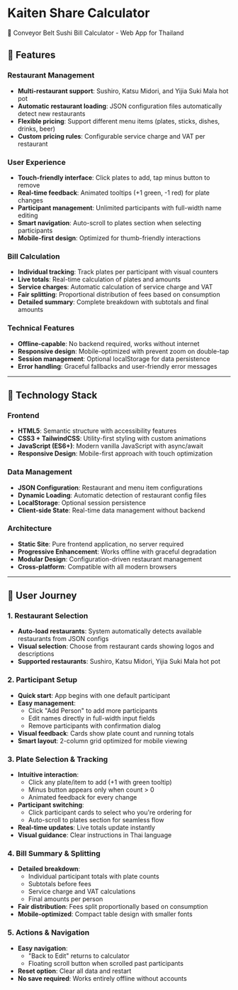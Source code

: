 # Kaiten Share Calculator

🍣 Conveyor Belt Sushi Bill Calculator - Web App for Thailand

## 🌟 Features

### Restaurant Management
- **Multi-restaurant support**: Sushiro, Katsu Midori, and Yijia Suki Mala hot pot
- **Automatic restaurant loading**: JSON configuration files automatically detect new restaurants
- **Flexible pricing**: Support different menu items (plates, sticks, dishes, drinks, beer)
- **Custom pricing rules**: Configurable service charge and VAT per restaurant

### User Experience
- **Touch-friendly interface**: Click plates to add, tap minus button to remove
- **Real-time feedback**: Animated tooltips (+1 green, -1 red) for plate changes
- **Participant management**: Unlimited participants with full-width name editing
- **Smart navigation**: Auto-scroll to plates section when selecting participants
- **Mobile-first design**: Optimized for thumb-friendly interactions

### Bill Calculation
- **Individual tracking**: Track plates per participant with visual counters
- **Live totals**: Real-time calculation of plates and amounts
- **Service charges**: Automatic calculation of service charge and VAT
- **Fair splitting**: Proportional distribution of fees based on consumption
- **Detailed summary**: Complete breakdown with subtotals and final amounts

### Technical Features
- **Offline-capable**: No backend required, works without internet
- **Responsive design**: Mobile-optimized with prevent zoom on double-tap
- **Session management**: Optional localStorage for data persistence
- **Error handling**: Graceful fallbacks and user-friendly error messages

---

## 🌟 Technology Stack

### Frontend
- **HTML5**: Semantic structure with accessibility features
- **CSS3 + TailwindCSS**: Utility-first styling with custom animations
- **JavaScript (ES6+)**: Modern vanilla JavaScript with async/await
- **Responsive Design**: Mobile-first approach with touch optimization

### Data Management
- **JSON Configuration**: Restaurant and menu item configurations
- **Dynamic Loading**: Automatic detection of restaurant config files
- **LocalStorage**: Optional session persistence
- **Client-side State**: Real-time data management without backend

### Architecture
- **Static Site**: Pure frontend application, no server required
- **Progressive Enhancement**: Works offline with graceful degradation
- **Modular Design**: Configuration-driven restaurant management
- **Cross-platform**: Compatible with all modern browsers

---

## 🌟 User Journey

### 1. Restaurant Selection
- **Auto-load restaurants**: System automatically detects available restaurants from JSON configs
- **Visual selection**: Choose from restaurant cards showing logos and descriptions
- **Supported restaurants**: Sushiro, Katsu Midori, Yijia Suki Mala hot pot

### 2. Participant Setup
- **Quick start**: App begins with one default participant
- **Easy management**: 
  - Click "Add Person" to add more participants
  - Edit names directly in full-width input fields
  - Remove participants with confirmation dialog
- **Visual feedback**: Cards show plate count and running totals
- **Smart layout**: 2-column grid optimized for mobile viewing

### 3. Plate Selection & Tracking
- **Intuitive interaction**:
  - Click any plate/item to add (+1 with green tooltip)
  - Minus button appears only when count > 0
  - Animated feedback for every change
- **Participant switching**: 
  - Click participant cards to select who you're ordering for
  - Auto-scroll to plates section for seamless flow
- **Real-time updates**: Live totals update instantly
- **Visual guidance**: Clear instructions in Thai language

### 4. Bill Summary & Splitting
- **Detailed breakdown**:
  - Individual participant totals with plate counts
  - Subtotals before fees
  - Service charge and VAT calculations
  - Final amounts per person
- **Fair distribution**: Fees split proportionally based on consumption
- **Mobile-optimized**: Compact table design with smaller fonts

### 5. Actions & Navigation
- **Easy navigation**: 
  - "Back to Edit" returns to calculator
  - Floating scroll button when scrolled past participants
- **Reset option**: Clear all data and restart
- **No save required**: Works entirely offline without accounts

